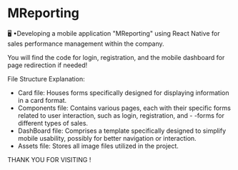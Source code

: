 # MReporting
🖥️ •Developing a mobile application "MReporting" using React Native for sales performance management within the company. 

You will find the code for login, registration, and the mobile dashboard for page redirection if needed!

File Structure Explanation:

- Card file: Houses forms specifically designed for displaying information in a card format.
- Components file: Contains various pages, each with their specific forms related to user interaction, such as login, registration, and - -forms for different types of sales.
- DashBoard file: Comprises a template specifically designed to simplify mobile usability, possibly for better navigation or interaction.
- Assets file: Stores all image files utilized in the project.

THANK YOU FOR VISITING !
